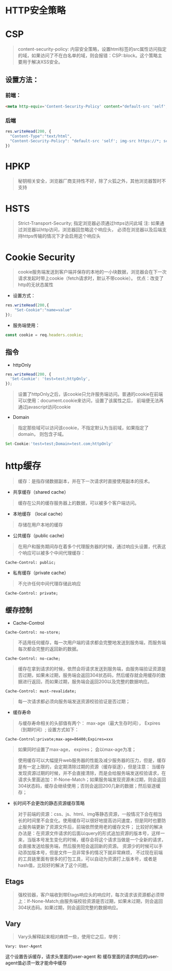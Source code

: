<!--
 * @Author: kiliaosi
 * @Date: 2020-07-22 15:53:44
 * @LastEditors: kiliaosi
 * @LastEditTime: 2020-07-24 16:36:24
 * @Description: 
--> 
# HTTP安全策略

# CSP
> content-security-policy: 内容安全策略，设置html标签的src属性访问指定的域，如果访问了不在白名单的域，则会报错：CSP::block。这个策略主要用于解决XSS安全。

## 设置方法：
### 前端：
```html
<meta http-equiv='Content-Security-Policy' content="default-src 'self'; img-src https://*; script-src https://test.test.com">
```
### 后端
```javascript
res.writeHead(200, {
  "Content-Type":"text/html",
  "Content-Security-Policy": "default-src 'self'; img-src https://*; script-src https://test.test.com"
})
```

# HPKP
> 秘钥相关安全，浏览器厂商支持性不好，除了火狐之外，其他浏览器暂时不支持

# HSTS
> Strict-Transport-Security; 指定浏览器必须通过https访问此域
> 注: 如果通过浏览器以http访问，浏览器回忽略这个响应头， 必须在浏览器以及后端支持https传输的情况下才会启用这个响应头

# Cookie Security
> cookie服务端发送到客户端并保存的本地的一小块数据，浏览器会在下一次请求发起时带上cookie（fetch请求时，默认不带cookie）。
> 优点：改变了http的无状态属性

- 设置方式：
```javascript
res.writeHead(200,{
    "Set-Cookie":"name=value"
});
```
- 服务端使用：

```javascript
const cookie = req.headers.cookie;
```

## 指令

- httpOnly
```javascript
res.writeHead(200, {
  'Set-Cookie': 'test=test;httpOnly',
});
```
> 设置了httpOnly之后，该cookie只允许服务端访问。普通的cookie在前端可以使用：document.cookie来访问，设置了该属性之后， 前端便无法再通过javascript访问cookie

- Domain
> 指定那些域可以访问该cookie，不指定默认为当前域，如果指定了domain， 则包含子域。
```javascript
Set-Cookie:'test=test;Domain=test.com;httpOnly'
```

# http缓存

> 缓存：是指存储数据副本，并在下一次请求时直接使用副本的技术。

- 共享缓存（shared cache）
> 缓存在公共的缓存服务器上的数据，可以被多个客户端访问。

- 本地缓存 （local cache）
> 存储在用户本地的缓存

- 公共缓存（public cache）
> 在用户和服务期间存在着多个代理服务器的时候，通过响应头设置，代表这个响应可以被多个中间代理缓存：
```http
Cache-Control: public;
```
- 私有缓存（private cache）
> 不允许任何中间代理存储此响应

```http
Cache-Control: private;
```

## 缓存控制
- Cache-Control
```http
Cache-Control: no-store;
```
> 不适用任何缓存，每一次用户端的请求都会完整地发送到服务端，而服务端每次都会完整的返回新的数据。

```http
Cache-Control: no-cache;
```
> 缓存在拿到请求的时候，依然会将请求发送到服务端，由服务端验证资源是否过期，如果未过期，服务端会返回304状态码，然后缓存就会用缓存的数据进行返回，而如果过期，服务端会返回200以及完整的数据响应。

```http
Cache-Control: must-revalidate;
```
> 每一次请求都必须向服务端发送资源校验验证是否过期；

- 缓存寿命
> 与缓存寿命相关的头部值有两个： max-age（最大生存时间）， Expires（到期时间）; 设置方式如下：
```http
Cache-Control:private;max-age=86400;Expires=xxx 
```
> 如果同时设置了max-age， expires； 会以max-age为准；

> 使用缓存可以大幅提升web服务器的性能及减少服务器的压力，但是，缓存是有一定上限的，会定期清除过期的资源（缓存驱逐），但是注意： 当缓存发现资源过期的时候，并不会直接清除，而是会给服务端发送校验请求，在请求头里面追加：If-None-Match；如果服务端发现资源未过期，则会返回304状态码，缓存会继续使用；否则会返回200几新的数据；然后驱逐缓存；

- 长时间不会更改的静态资源缓存策略
> 对于前端的资源：css、js、html、img等静态资源，一般情况下会在相当长的时间里不会变化。使用缓存可以很好地提高访问速度，但是同时也要防止服务端更新了资源文件后，前端依然使用老的缓存文件； 比较好的解决办法是：在资源文件请求的后面以query的形式追加资源的版本号，这样一来，当版本号发生变化的时候，缓存会将这个请求当做是一个全新的请求，会直接发送给服务端，然后服务短会返回新的资源。
  资源少的时候可以手动添加版本号，但是文件一旦非常多的情况下就非常麻烦， 不过现在前端的工具链里面有很多的打包工具，可以自动为资源打上版本号，或者是hash值，比较好的解决了这个问题。

## Etags
> 强校验器，客户端收到带Etags响应头的响应时，每次请求该资源都必须带上：If-None-Match;由服务端校验资源是否过期，如果未过期，则会返回304状态码。如果过期，则会返回完整的数据响应。

## Vary
> Vary头解释起来相对麻烦一些，使用它之后，举例：
```http
Vary: User-Agent
```
这个设置告诉缓存，请求头里面的user-agent 和
缓存里面的请求响应的user-agent值必须一致才能命中缓存
